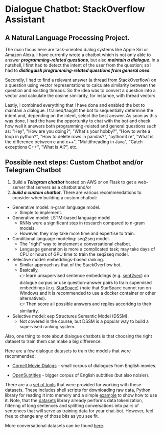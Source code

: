 # Dialogue Chatbot: StackOverflow Assistant
## A Natural Language Processing Project. 

The main focus here are task-oriented dialog systems like Apple Siri or Amazon Alexa. I have currently wrote a chatbot which is not only able to answer **_programming-related questions_**, but also **_maintain a dialogue_**. In a nutshell, I first had to detect the intent of the user from the question; so I had to **_distinguish programming-related questions from general ones_**. 

Secondly, I had to find a relevant answer (a thread from StackOverflow) on a question using vector representations to calculate similarity between the question and existing threads. So the idea was to convert a question into a vector and calculate the cosine similarity, for instance, with thread vectors. 

Lastly, I combined everything that I have done and enabled the bot to maintain a dialogue. I trained/taught the bot to sequentially determine the intent and, depending on the intent, select the best answer. As soon as this was done, I had the have the opportunity to chat with the bot and check how well it answers both programming-related and general questions such as: "Hey", "How are you doing?", "What's your hobby?", "How to write a loop in python?", "How to delete rows in pandas?", "python3 re", "What is the difference between c and c++", "Multithreading in Java", "Catch exceptions C++", "What is AI?", etc.

## Possible next steps: Custom Chatbot and/or Telegram Chatbot

1. Build a **_Telegram chatbot_** hosted on AWS or on Flask to get a web-server that servers as a chatbot
and/or
2. **_build a custom chatbot_**. There are various recommendations to consider when building a custom chatbot:
  - Generative model: n-gram language model.
      - Simple to implement.
  - Generative model: LSTM-based language model.
      - RNNs were a significant step in research compared to n-gram models.
      - However, they may take more time and expertise to train.
  - Conditional language modeling: seq2seq model.
      - The "right" way to implement a conversational chatbot.
      - Language generation is more a complicated task; may take days of CPU or hours of GPU time to train the seq2seq model.
  - Selective model: embeddings-based ranking.
      - Similar approach as that of the StackOverflow bot.
      - Basically, <br />
      👉 learn unsupervised sentence embeddings (e.g. [sent2vec](https://github.com/epfml/sent2vec)) on dialogue corpus or use question-answer pairs to train supervised embeddings (e.g. [StarSpace](https://github.com/facebookresearch/StarSpace)) (note that StarSpace cannot run on Windows and it is recommended to use a docker container or other alternatives). <br />
      👉 Then score all possible answers and replies accoridng to their similarity.
  - Selective model: eep Structures Semantic Model (DSSM).
      - Not covered in the course, but DSSM is a popular way to build a supervised ranking system.

Also, one thing to note about dialogue chatbots is that choosing the right dataset to train them can make a big difference.

Here are a few dialogue datasets to train the models that were recommended:

  - [Cornell Movie Dialogs](https://www.cs.cornell.edu/%7Ecristian/Cornell_Movie-Dialogs_Corpus.html) - small corpus of dialogues from English movies.

  - [OpenSubtitles](https://opus.nlpl.eu/OpenSubtitles.php) - bigger corpus of English subtitles (but also noisier).

There are a a [set of tools](https://github.com/Brighton94/chat-bot-stackoverflow-assistant/tree/main/download_read_utils) that were provided for working with these datasets. These includes shell scripts for downloading raw data, Python library for reading it into memory and a simple [example](https://github.com/Brighton94/chat-bot-stackoverflow-assistant/blob/main/download_read_utils/example.py) to show how to use it. Note, that the [datasets](https://github.com/Brighton94/chat-bot-stackoverflow-assistant/blob/main/download_read_utils/datasets.py) library already performs data tokenization, filtering of long sentences and splitting conversations into pairs of sentences that will serve as training data for your chat-bot. However, feel free to change any of those bits as you see fit.

More conversational datasets can be found [here](https://github.com/Conchylicultor/DeepQA#presentation).
